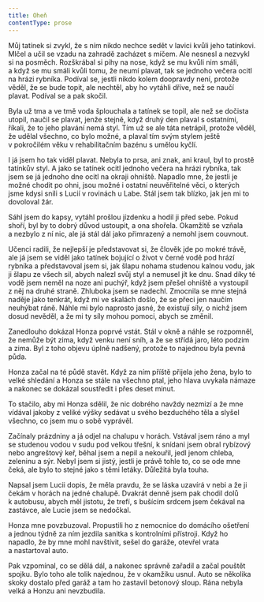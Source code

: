 ```yaml
---
title: Oheň
contentType: prose
---
```


<section>

Můj tatínek si zvykl, že s ním nikdo nechce sedět v lavici kvůli jeho tatínkovi. Mlčel a učil se vzadu na zahradě zacházet s míčem. Ale nesnesl a nezvykl si na posměch. Rozškrábal si pihy na nose, když se mu kvůli nim smáli, a když se mu smáli kvůli tomu, že neumí plavat, tak se jednoho večera ocitl na hrázi rybníka. Podíval se, jestli nikdo kolem doopravdy není, protože věděl, že se bude topit, ale nechtěl, aby ho vytáhli dříve, než se naučí plavat. Podíval se a pak skočil.

Byla už tma a ve tmě voda šplouchala a tatínek se topil, ale než se dočista utopil, naučil se plavat, jenže stejně, když druhý den plaval s ostatními, říkali, že to jeho plavání nemá styl. Tím už se ale táta netrápil, protože věděl, že udělal všechno, co bylo možné, a plaval tím svým stylem ještě v pokročilém věku v rehabilitačním bazénu s umělou kyčlí.

I já jsem ho tak viděl plavat. Nebyla to prsa, ani znak, ani kraul, byl to prostě tatínkův styl. A jako se tatínek ocitl jednoho večera na hrázi rybníka, tak jsem se já jednoho dne ocitl na okraji ohniště. Napadlo mne, že jestli je možné chodit po ohni, jsou možné i ostatní neuvěřitelné věci, o kterých jsme kdysi snili s Lucií v rovinách u Labe. Stál jsem tak blízko, jak jen mi to dovoloval žár.

Sáhl jsem do kapsy, vytáhl prošlou jízdenku a hodil ji před sebe. Pokud shoří, byl by to dobrý důvod ustoupit, a ona shořela. Okamžitě se vzňala a nezbylo z ní nic, ale já stál dál jako přimrazený a nemohl jsem couvnout.

Učenci radili, že nejlepší je představovat si, že člověk jde po mokré trávě, ale já jsem se viděl jako tatínek bojující o život v černé vodě pod hrází rybníka a představoval jsem si, jak šlapu nohama studenou kalnou vodu, jak ji šlapu ze všech sil, abych nalezl svůj styl a nemusel jít ke dnu. Snad díky té vodě jsem neměl na noze ani puchýř, když jsem přešel ohniště a vystoupil z něj na druhé straně. Zhluboka jsem se nadechl. Zmocnila se mne stejná naděje jako tenkrát, když mi ve skalách došlo, že se přeci jen naučím neuhýbat ráně. Náhle mi bylo naprosto jasné, že existují síly, o nichž jsem dosud nevěděl, a že mi ty síly mohou pomoci, abych se změnil.

Zanedlouho dokázal Honza poprvé vstát. Stál v okně a náhle se rozpomněl, že nemůže být zima, když venku není sníh, a že se střídá jaro, léto podzim a zima. Byl z toho objevu úplně nadšený, protože to najednou byla pevná půda.

Honza začal na té půdě stavět. Když za ním příště přijela jeho žena, bylo to velké shledání a Honza se stále na všechno ptal, jeho hlava uvykala námaze a nakonec se dokázal soustředit i přes deset minut.

To stačilo, aby mi Honza sdělil, že nic dobrého navždy nezmizí a že mne vídával jakoby z veliké výšky sedávat u svého bezduchého těla a slyšel všechno, co jsem mu o sobě vyprávěl.

Začínaly prázdniny a já odjel na chalupu v horách. Vstával jsem ráno a myl se studenou vodou v sudu pod velkou třešní, k snídani jsem obral rybízový nebo angreštový keř, běhal jsem a nepil a nekouřil, jedl jenom chleba, zeleninu a sýr. Nebyl jsem si jistý, jestli je právě tohle to, co se ode mne čeká, ale bylo to stejné jako s těmi letáky. Důležitá byla touha.

Napsal jsem Lucii dopis, že měla pravdu, že se láska uzavírá v nebi a že ji čekám v horách na jedné chalupě. Dvakrát denně jsem pak chodil dolů k autobusu, abych měl jistotu, že trefí, s bušícím srdcem jsem čekával na zastávce, ale Lucie jsem se nedočkal.

Honza mne povzbuzoval. Propustili ho z nemocnice do domácího ošetření a jednou týdně za ním jezdila sanitka s kontrolními přístroji. Když ho napadlo, že by mne mohl navštívit, sešel do garáže, otevřel vrata a nastartoval auto.

Pak vzpomínal, co se dělá dál, a nakonec správně zařadil a začal pouštět spojku. Bylo toho ale tolik najednou, že v okamžiku usnul. Auto se několika skoky dostalo před garáž a tam ho zastavil betonový sloup. Rána nebyla velká a Honzu ani nevzbudila.

</section>
